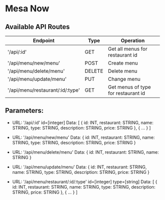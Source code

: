 # Mesa Now


## Available API Routes

| Endpoint                        | Type   | Operation                           |
|---------------------------------|--------|-------------------------------------|
| '/api/:id'                      | GET    | Get all menus for restaurant id     |
| '/api/menu/new/menu'            | POST   | Create menu                         |
| '/api/menu/delete/menu'         | DELETE | Delete menu                         |
| '/api/menu/update/menu'         | PUT    | Change menu                         |
| '/api/menu/restaurant/:id/:type'| GET    | Get menus of type for restaurant id |


## Parameters:

- URL: '/api/:id'
  id=[integer]
  Data: [
    {
      id: INT,
      restaurant: STRING,
      name: STRING,
      type: STRING,
      description: STRING,
      price: STRING
    },
    {
      ...
    }
  ]

- URL: '/api/menu/new/menu'
  Data: {
    id: INT,
    restaurant: STRING,
    name: STRING,
    type: STRING,
    description: STRING,
    price: STRING
  }

- URL: '/api/menu/delete/menu'
  Data: {
    id: INT,
    restaurant: STRING,
    name: STRING
  }

- URL: '/api/menu/update/menu'
  Data: {
    id: INT,
    restaurant: STRING,
    name: STRING,
    type: STRING,
    description: STRING,
    price: STRING
  }

- URL: '/api/menu/restaurant/:id/:type'
    id=[integer]
    type=[string]
    Data: [
    {
      id: INT,
      restaurant: STRING,
      name: STRING,
      type: STRING,
      description: STRING,
      price: STRING
    },
    {
      ...
    }
  ]